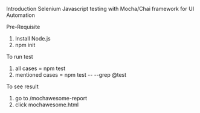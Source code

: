 Introduction
Selenium Javascript testing with Mocha/Chai framework for UI Automation

Pre-Requisite

1.  Install Node.js
2.  npm init

To run test 
1. all cases = npm test
2. mentioned cases = npm test -- --grep @test

To see result
1.  go to /mochawesome-report
2.  click mochawesome.html
